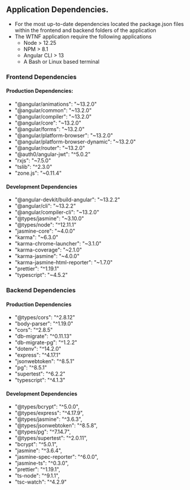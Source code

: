 ## Application Dependencies.
* For the most up-to-date dependencies located the package.json files within the frontend and backend folders of the application
* The WTNF application require the following applications
    * Node > 12.25
    * NPM > 8.1 
    * Angular CLI > 13
    * A Bash or Linux based terminal

### Frontend Dependencies
#### Production Dependencies:
   * "@angular/animations": "~13.2.0"
   * "@angular/common": "~13.2.0"
   * "@angular/compiler": "~13.2.0"
   * "@angular/core": "~13.2.0"
   * "@angular/forms": "~13.2.0"
   * "@angular/platform-browser": "~13.2.0"
   * "@angular/platform-browser-dynamic": "~13.2.0"
   * "@angular/router": "~13.2.0"
   * "@auth0/angular-jwt": "^5.0.2"
   * "rxjs": "~7.5.0"
   * "tslib": "^2.3.0"
   * "zone.js": "~0.11.4"
  
#### Development Dependencies
   * "@angular-devkit/build-angular": "~13.2.2"
   * "@angular/cli": "~13.2.2"
   * "@angular/compiler-cli": "~13.2.0"
   * "@types/jasmine": "~3.10.0"
   * "@types/node": "^12.11.1"
   * "jasmine-core": "~4.0.0"
   * "karma": "~6.3.0"
   * "karma-chrome-launcher": "~3.1.0"
   * "karma-coverage": "~2.1.0"
   * "karma-jasmine": "~4.0.0"
   * "karma-jasmine-html-reporter": "~1.7.0"
   * "prettier": "^1.19.1"
   * "typescript": "~4.5.2"

### Backend Dependencies
#### Production Dependencies
   * "@types/cors": "^2.8.12"
   * "body-parser": "^1.19.0"
   * "cors": "^2.8.5"
   * "db-migrate": "^0.11.13"
   * "db-migrate-pg": "^1.2.2"
   * "dotenv": "^14.2.0"
   * "express": "^4.17.1"
   * "jsonwebtoken": "^8.5.1"
   * "pg": "^8.5.1"
   * "supertest": "^6.2.2"
   * "typescript": "^4.1.3"

#### Development Dependencies
   * "@types/bcrypt": "^5.0.0",
   * "@types/express": "^4.17.9",
   * "@types/jasmine": "^3.6.3",
   * "@types/jsonwebtoken": "^8.5.8",
   * "@types/pg": "^7.14.7",
   * "@types/supertest": "^2.0.11",
   * "bcrypt": "^5.0.1",
   * "jasmine": "^3.6.4",
   * "jasmine-spec-reporter": "^6.0.0",
   * "jasmine-ts": "^0.3.0",
   * "prettier": "^1.19.1",
   * "ts-node": "^9.1.1",
   * "tsc-watch": "^4.2.9"
